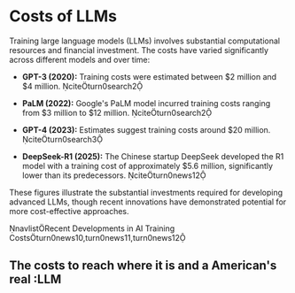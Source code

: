 # Costs of LLMs

Training large language models (LLMs) involves substantial computational resources and financial investment. The costs have varied significantly across different models and over time:

- **GPT-3 (2020):** Training costs were estimated between $2 million and $4 million. citeturn0search2

- **PaLM (2022):** Google's PaLM model incurred training costs ranging from $3 million to $12 million. citeturn0search2

- **GPT-4 (2023):** Estimates suggest training costs around $20 million. citeturn0search3

- **DeepSeek-R1 (2025):** The Chinese startup DeepSeek developed the R1 model with a training cost of approximately $5.6 million, significantly lower than its predecessors. citeturn0news12

These figures illustrate the substantial investments required for developing advanced LLMs, though recent innovations have demonstrated potential for more cost-effective approaches.

navlistRecent Developments in AI Training Coststurn0news10,turn0news11,turn0news12 

## The costs to reach where it is and a American's real :LLM 
